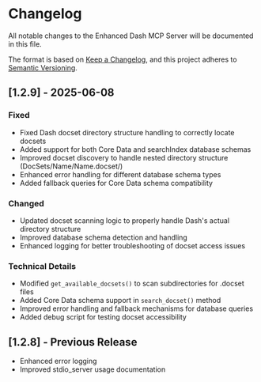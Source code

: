 # Changelog

All notable changes to the Enhanced Dash MCP Server will be documented in this file.

The format is based on [Keep a Changelog](https://keepachangelog.com/en/1.0.0/),
and this project adheres to [Semantic Versioning](https://semver.org/spec/v2.0.0.html).

## [1.2.9] - 2025-06-08

### Fixed
- Fixed Dash docset directory structure handling to correctly locate docsets
- Added support for both Core Data and searchIndex database schemas
- Improved docset discovery to handle nested directory structure (DocSets/Name/Name.docset/)
- Enhanced error handling for different database schema types
- Added fallback queries for Core Data schema compatibility

### Changed
- Updated docset scanning logic to properly handle Dash's actual directory structure
- Improved database schema detection and handling
- Enhanced logging for better troubleshooting of docset access issues

### Technical Details
- Modified `get_available_docsets()` to scan subdirectories for .docset files
- Added Core Data schema support in `search_docset()` method
- Improved error handling and fallback mechanisms for database queries
- Added debug script for testing docset accessibility

## [1.2.8] - Previous Release
- Enhanced error logging
- Improved stdio_server usage documentation
